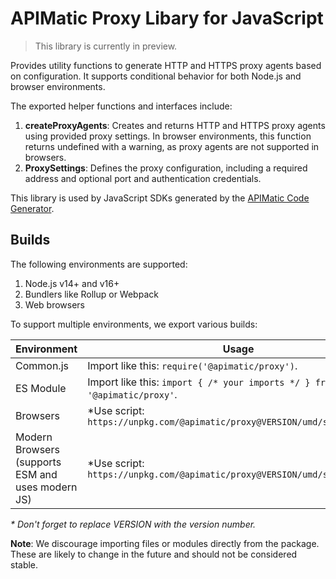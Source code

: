 # APIMatic Proxy Libary for JavaScript

> This library is currently in preview.

Provides utility functions to generate HTTP and HTTPS proxy agents based on configuration. It supports conditional behavior for both Node.js and browser environments.

The exported helper functions and interfaces include:

1. **createProxyAgents**: Creates and returns HTTP and HTTPS proxy agents using provided proxy settings. In browser environments, this function returns undefined with a warning, as proxy agents are not supported in browsers.
2. **ProxySettings**: Defines the proxy configuration, including a required address and optional port and authentication credentials.

This library is used by JavaScript SDKs generated by the [APIMatic Code Generator](http://www.apimatic.io).

## Builds

The following environments are supported:

1. Node.js v14+ and v16+
1. Bundlers like Rollup or Webpack
1. Web browsers

To support multiple environments, we export various builds:

| Environment | Usage                                                                      |
| --- |----------------------------------------------------------------------------|
| Common.js | Import like this: `require('@apimatic/proxy')`.                            |
| ES Module | Import like this: `import { /* your imports */ } from '@apimatic/proxy'`.  |
| Browsers | *Use script: `https://unpkg.com/@apimatic/proxy@VERSION/umd/schema.js`     |
| Modern Browsers (supports ESM and uses modern JS) | *Use script: `https://unpkg.com/@apimatic/proxy@VERSION/umd/schema.esm.js` |

_* Don't forget to replace VERSION with the version number._

**Note**: We discourage importing files or modules directly from the package. These are likely to change in the future and should not be considered stable.